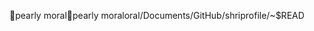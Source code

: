 pearly moral                                          p e a r l y   m o r a l   o r a l / D o c u m e n t s / G i t H u b / s h r i p r o f i l e / ~ $ R E A D 